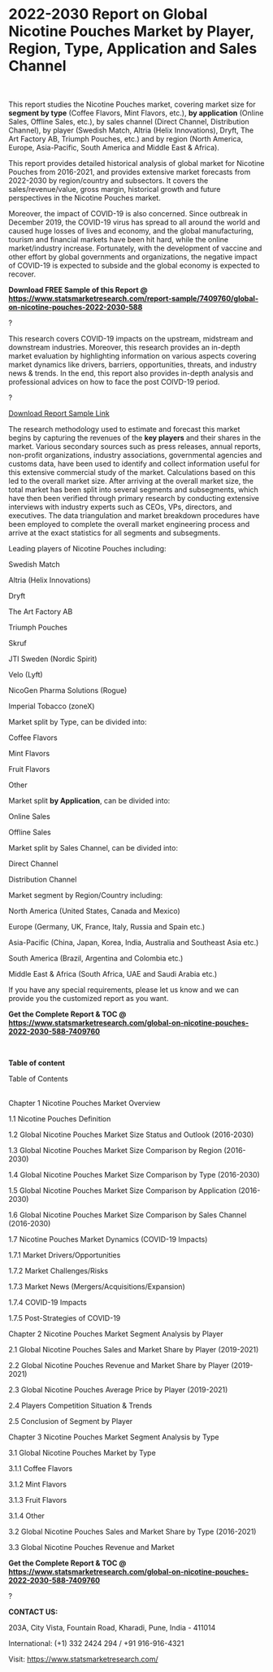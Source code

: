 <h1>2022-2030 Report on Global Nicotine Pouches Market by Player, Region, Type, Application and Sales Channel</h1><br/><p>This report studies the Nicotine Pouches market, covering market size for <strong>segment by type</strong> (Coffee Flavors, Mint Flavors, etc.), <strong>by application</strong> (Online Sales, Offline Sales, etc.), by sales channel (Direct Channel, Distribution Channel), by player (Swedish Match, Altria (Helix Innovations), Dryft, The Art Factory AB, Triumph Pouches, etc.) and by region (North America, Europe, Asia-Pacific, South America and Middle East & Africa).</p>
 
 
 
 <p>This report provides detailed historical analysis of global market for Nicotine Pouches from 2016-2021, and provides extensive market forecasts from 2022-2030 by region/country and subsectors. It covers the sales/revenue/value, gross margin, historical growth and future perspectives in the Nicotine Pouches market.</p>
 
 
 
 <p>Moreover, the impact of COVID-19 is also concerned. Since outbreak in December 2019, the COVID-19 virus has spread to all around the world and caused huge losses of lives and economy, and the global manufacturing, tourism and financial markets have been hit hard, while the online market/industry increase. Fortunately, with the development of vaccine and other effort by global governments and organizations, the negative impact of COVID-19 is expected to subside and the global economy is expected to recover.</p>
 
 
 
 <div><b>Download FREE Sample of this Report @ <a href="https://www.statsmarketresearch.com/download-free-sample/7409760/global-on-nicotine-pouches-2022-2030-588">https://www.statsmarketresearch.com/report-sample/7409760/global-on-nicotine-pouches-2022-2030-588</a></b></div>
 
 
 
 <p>? </p>
 
 
 
 <p>This research covers COVID-19 impacts on the upstream, midstream and downstream industries. Moreover, this research provides an in-depth market evaluation by highlighting information on various aspects covering market dynamics like drivers, barriers, opportunities, threats, and industry news & trends. In the end, this report also provides in-depth analysis and professional advices on how to face the post COIVD-19 period.</p>
 
 
 
 <p>? </p>
 
 
 
 <p><a href="https://www.statsmarketresearch.com/download-free-sample/7409760/global-on-nicotine-pouches-2022-2030-588">Download Report Sample Link</a></p>
 
 
 
 <p>The research methodology used to estimate and forecast this market begins by capturing the revenues of the <strong>key players</strong> and their shares in the market. Various secondary sources such as press releases, annual reports, non-profit organizations, industry associations, governmental agencies and customs data, have been used to identify and collect information useful for this extensive commercial study of the market. Calculations based on this led to the overall market size. After arriving at the overall market size, the total market has been split into several segments and subsegments, which have then been verified through primary research by conducting extensive interviews with industry experts such as CEOs, VPs, directors, and executives. The data triangulation and market breakdown procedures have been employed to complete the overall market engineering process and arrive at the exact statistics for all segments and subsegments.</p>
 
 
 
 <p>Leading players of Nicotine Pouches including:</p>
 
 
 
 <p>Swedish Match</p>
 
 
 
 <p>Altria (Helix Innovations)</p>
 
 
 
 <p>Dryft</p>
 
 
 
 <p>The Art Factory AB</p>
 
 
 
 <p>Triumph Pouches</p>
 
 
 
 <p>Skruf</p>
 
 
 
 <p>JTI Sweden (Nordic Spirit)</p>
 
 
 
 <p>Velo (Lyft)</p>
 
 
 
 <p>NicoGen Pharma Solutions (Rogue)</p>
 
 
 
 <p>Imperial Tobacco (zoneX)</p>
 
 
 
 <p>Market split by Type, can be divided into:</p>
 
 
 
 <p>Coffee Flavors</p>
 
 
 
 <p>Mint Flavors</p>
 
 
 
 <p>Fruit Flavors</p>
 
 
 
 <p>Other</p>
 
 
 
 <p>Market split <strong>by Application</strong>, can be divided into:</p>
 
 
 
 <p>Online Sales</p>
 
 
 
 <p>Offline Sales</p>
 
 
 
 <p>Market split by Sales Channel, can be divided into:</p>
 
 
 
 <p>Direct Channel</p>
 
 
 
 <p>Distribution Channel</p>
 
 
 
 <p>Market segment by Region/Country including:</p>
 
 
 
 <p>North America (United States, Canada and Mexico)</p>
 
 
 
 <p>Europe (Germany, UK, France, Italy, Russia and Spain etc.)</p>
 
 
 
 <p>Asia-Pacific (China, Japan, Korea, India, Australia and Southeast Asia etc.)</p>
 
 
 
 <p>South America (Brazil, Argentina and Colombia etc.)</p>
 
 
 
 <p>Middle East & Africa (South Africa, UAE and Saudi Arabia etc.)</p>
 
 
 
 <p>If you have any special requirements, please let us know and we can provide you the customized report as you want.</p>
 
 
 
 <div><b>Get the Complete Report & TOC @ <a href="https://www.statsmarketresearch.com/global-on-nicotine-pouches-2022-2030-588-7409760">https://www.statsmarketresearch.com/global-on-nicotine-pouches-2022-2030-588-7409760</a></b></div>
 
 
 
 <p><br />
 
 <b>Table of content</b></p>
 
 
 
 <p>Table of Contents<br />
 
 <br />
 
 Chapter 1 Nicotine Pouches Market Overview<br />
 
 1.1 Nicotine Pouches Definition<br />
 
 1.2 Global Nicotine Pouches Market Size Status and Outlook (2016-2030)<br />
 
 1.3 Global Nicotine Pouches Market Size Comparison by Region (2016-2030)<br />
 
 1.4 Global Nicotine Pouches Market Size Comparison by Type (2016-2030)<br />
 
 1.5 Global Nicotine Pouches Market Size Comparison by Application (2016-2030)<br />
 
 1.6 Global Nicotine Pouches Market Size Comparison by Sales Channel (2016-2030)<br />
 
 1.7 Nicotine Pouches Market Dynamics (COVID-19 Impacts)<br />
 
 1.7.1 Market Drivers/Opportunities<br />
 
 1.7.2 Market Challenges/Risks<br />
 
 1.7.3 Market News (Mergers/Acquisitions/Expansion)<br />
 
 1.7.4 COVID-19 Impacts<br />
 
 1.7.5 Post-Strategies of COVID-19<br />
 
 Chapter 2 Nicotine Pouches Market Segment Analysis by Player<br />
 
 2.1 Global Nicotine Pouches Sales and Market Share by Player (2019-2021)<br />
 
 2.2 Global Nicotine Pouches Revenue and Market Share by Player (2019-2021)<br />
 
 2.3 Global Nicotine Pouches Average Price by Player (2019-2021)<br />
 
 2.4 Players Competition Situation & Trends<br />
 
 2.5 Conclusion of Segment by Player<br />
 
 Chapter 3 Nicotine Pouches Market Segment Analysis by Type<br />
 
 3.1 Global Nicotine Pouches Market by Type<br />
 
 3.1.1 Coffee Flavors<br />
 
 3.1.2 Mint Flavors<br />
 
 3.1.3 Fruit Flavors<br />
 
 3.1.4 Other<br />
 
 3.2 Global Nicotine Pouches Sales and Market Share by Type (2016-2021)<br />
 
 3.3 Global Nicotine Pouches Revenue and Market</p>
 
 
 
 <div><b>Get the Complete Report & TOC @ <a href="https://www.statsmarketresearch.com/global-on-nicotine-pouches-2022-2030-588-7409760">https://www.statsmarketresearch.com/global-on-nicotine-pouches-2022-2030-588-7409760</a></b></div>
 
 
 
 <p>? </p>
 
 
 
 <p><b>CONTACT US:</b><br />
 
 203A, City Vista, Fountain Road, Kharadi, Pune, India - 411014<br />
 
 International: (+1) 332 2424 294 / +91 916-916-4321<br />
 
 Visit: <a href="https://www.statsmarketresearch.com/">https://www.statsmarketresearch.com/</a></p>